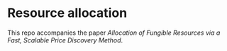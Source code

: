 Resource allocation
===================

This repo accompanies the paper
_Allocation of Fungible Resources via a Fast, Scalable Price Discovery Method_.
